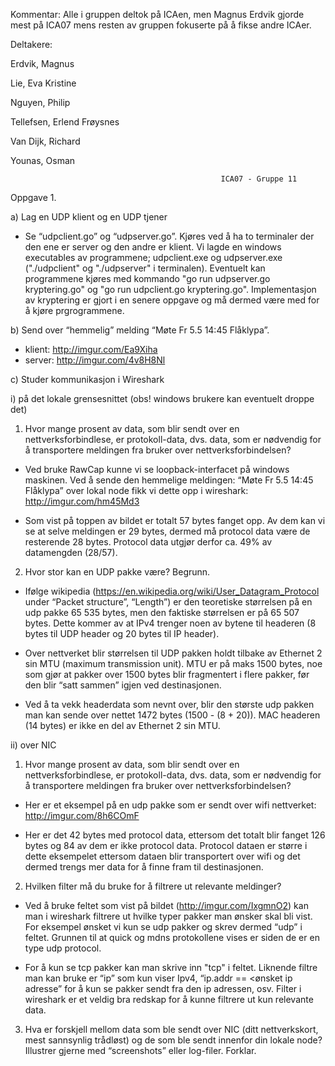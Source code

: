 Kommentar: 
Alle i gruppen deltok på ICAen, men Magnus Erdvik gjorde mest på ICA07 mens resten av gruppen fokuserte på å fikse andre ICAer.

Deltakere:

Erdvik, Magnus

Lie, Eva Kristine

Nguyen, Philip

Tellefsen, Erlend Frøysnes

Van Dijk, Richard

Younas, Osman


                                                   ICA07 - Gruppe 11
Oppgave 1.

a) Lag en UDP klient og en UDP tjener
- Se “udpclient.go” og “udpserver.go”. Kjøres ved å ha to terminaler der den ene er server og den andre er klient. Vi lagde en windows executables av programmene; udpclient.exe og udpserver.exe ("./udpclient" og "./udpserver" i terminalen). Eventuelt kan programmene kjøres med kommando "go run udpserver.go kryptering.go" og "go run udpclient.go kryptering.go". Implementasjon av kryptering er gjort i en senere oppgave og må dermed være med for å kjøre prgrogrammene. 

b) Send over “hemmelig” melding “Møte Fr 5.5 14:45 Flåklypa”. 
- klient: http://imgur.com/Ea9Xiha
- server: http://imgur.com/4v8H8Nl

c) Studer kommunikasjon i Wireshark

i) på det lokale grensesnittet (obs! windows brukere kan eventuelt droppe det)
 1) Hvor mange prosent av data, som blir sendt over en nettverksforbindlese, er protokoll-data, dvs. data, som er nødvendig for å transportere meldingen fra bruker over nettverksforbindelsen? 
 - Ved bruke RawCap kunne vi se loopback-interfacet på windows maskinen. Ved å sende den hemmelige meldingen: “Møte Fr 5.5 14:45 Flåklypa” over lokal node fikk vi dette opp i wireshark: http://imgur.com/hm45Md3
 
 - Som vist på toppen av bildet er totalt 57 bytes fanget opp. Av dem kan vi se at selve meldingen er 29 bytes, dermed må protocol data være de resterende 28 bytes. Protocol data utgjør derfor ca. 49% av datamengden (28/57). 
 
 2) Hvor stor kan en UDP pakke være? Begrunn. 
 - Ifølge wikipedia (https://en.wikipedia.org/wiki/User_Datagram_Protocol under “Packet structure”, “Length”) er den teoretiske størrelsen på en udp pakke 65 535 bytes, men den faktiske størrelsen er på 65 507 bytes. Dette kommer av at IPv4 trenger noen av bytene til headeren (8 bytes til UDP header og 20 bytes til IP header). 
 
- Over nettverket blir størrelsen til UDP pakken holdt tilbake av Ethernet 2 sin MTU (maximum transmission unit). MTU er på maks 1500 bytes, noe som gjør at pakker over 1500 bytes blir fragmentert i flere pakker, før den blir “satt sammen” igjen ved destinasjonen. 

- Ved å ta vekk headerdata som nevnt over, blir den største udp pakken man kan sende over nettet 1472 bytes (1500 - (8 + 20)). MAC headeren (14 bytes) er ikke en del av Ethernet 2 sin MTU.

ii) over NIC
1) Hvor mange prosent av data, som blir sendt over en nettverksforbindlese, er protokoll-data, dvs. data, som er nødvendig for å transportere meldingen fra bruker over nettverksforbindelsen?
- Her er et eksempel på en udp pakke som er sendt over wifi nettverket: http://imgur.com/8h6COmF

- Her er det 42 bytes med protocol data, ettersom det totalt blir fanget 126 bytes og 84 av dem er ikke protocol data. Protocol dataen er større i dette eksempelet ettersom dataen blir transportert over wifi og det dermed trengs mer data for å finne fram til destinasjonen. 

2) Hvilken filter må du bruke for å filtrere ut relevante meldinger?
- Ved å bruke feltet som vist på bildet (http://imgur.com/IxgmnO2) kan man i wireshark filtrere ut hvilke typer pakker man ønsker skal bli vist. For eksempel ønsket vi kun se udp pakker og skrev dermed “udp” i feltet.  Grunnen til at quick og mdns protokollene vises er siden de er en type udp protocol. 

- For å kun se tcp pakker kan man skrive inn "tcp" i feltet. Liknende filtre man kan bruke er “ip” som kun viser Ipv4, “ip.addr == <ønsket ip adresse” for å kun se pakker sendt fra den ip adressen, osv. Filter i wireshark er et veldig bra redskap for å kunne filtrere ut kun relevante data. 

 3) Hva er forskjell mellom data som ble sendt over NIC (ditt nettverkskort, mest sannsynlig trådløst) og de som ble sendt innenfor din lokale node? Illustrer gjerne med “screenshots” eller log-filer. Forklar.

